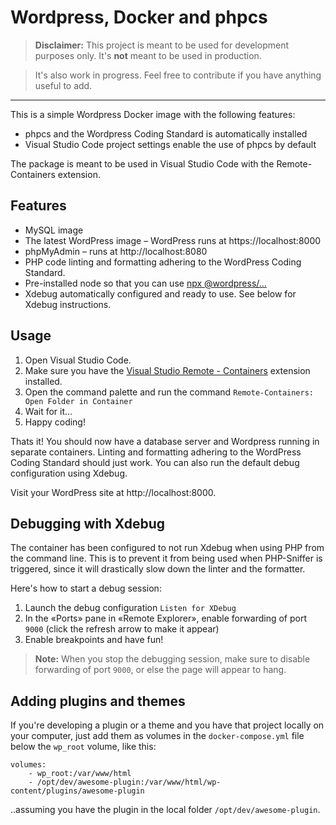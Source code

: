 # Wordpress, Docker and phpcs

> **Disclaimer:** This project is meant to be used for development purposes only. It's **not** meant to be used in production.

> It's also work in progress. Feel free to contribute if you have anything useful to add.

---

This is a simple Wordpress Docker image with the following features:

- phpcs and the Wordpress Coding Standard is automatically installed
- Visual Studio Code project settings enable the use of phpcs by default

The package is meant to be used in Visual Studio Code with the Remote-Containers extension.

## Features
- MySQL image
- The latest WordPress image – WordPress runs at https://localhost:8000
- phpMyAdmin – runs at http://localhost:8080
- PHP code linting and formatting adhering to the WordPress Coding Standard.
- Pre-installed node so that you can use [npx @wordpress/...](https://developer.wordpress.org/block-editor/packages/#using-the-packages-via-npm)
- Xdebug automatically configured and ready to use. See below for Xdebug instructions.

## Usage
1. Open Visual Studio Code.
2. Make sure you have the [Visual Studio Remote - Containers](https://marketplace.visualstudio.com/items?itemName=ms-vscode-remote.remote-containers) extension installed.
3. Open the command palette and run the command `Remote-Containers: Open Folder in Container`
4. Wait for it...
5. Happy coding!

Thats it! You should now have a database server and Wordpress running in separate containers. Linting and formatting adhering to the WordPress Coding Standard should just work. You can also run the default debug configuration using Xdebug.

Visit your WordPress site at http://localhost:8000.

## Debugging with Xdebug
The container has been configured to not run Xdebug when using PHP from the command line. This is to prevent it from being used when PHP-Sniffer is triggered, since it will drastically slow down the linter and the formatter.

Here's how to start a debug session:
1. Launch the debug configuration `Listen for XDebug`
2. In the «Ports» pane in «Remote Explorer», enable forwarding of port `9000` (click the refresh arrow to make it appear)
3. Enable breakpoints and have fun!

> **Note:** When you stop the debugging session, make sure to disable forwarding of port `9000`, or else the page will appear to hang.

## Adding plugins and themes
If you're developing a plugin or a theme and you have that project locally on your computer, just add them as volumes in the `docker-compose.yml` file below the `wp_root` volume, like this:

```
volumes:
    - wp_root:/var/www/html
    - /opt/dev/awesome-plugin:/var/www/html/wp-content/plugins/awesome-plugin
```

..assuming you have the plugin in the local folder `/opt/dev/awesome-plugin`.
